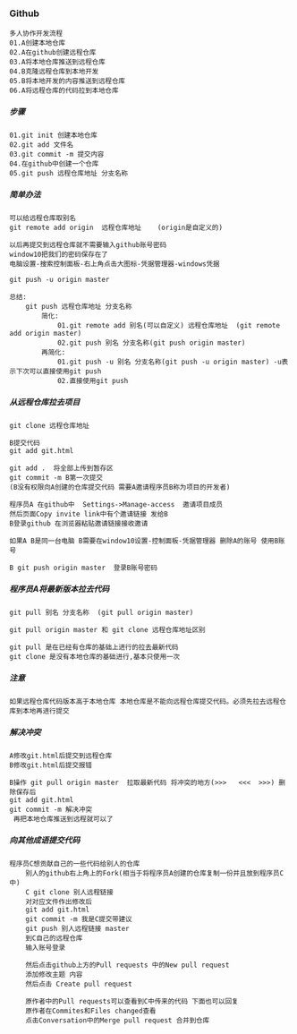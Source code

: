 ### Github

    多人协作开发流程
    01.A创建本地仓库
    02.A在github创建远程仓库
    03.A将本地仓库推送到远程仓库
    04.B克隆远程仓库到本地开发
    05.B将本地开发的内容推送到远程仓库
    06.A将远程仓库的代码拉到本地仓库

##### 步骤
    01.git init 创建本地仓库
    02.git add 文件名
    03.git commit -m 提交内容
    04.在github中创建一个仓库
    05.git push 远程仓库地址 分支名称

##### 简单办法
    可以给远程仓库取别名
    git remote add origin  远程仓库地址    (origin是自定义的)

    以后再提交到远程仓库就不需要输入github账号密码
    window10把我们的密码保存在了
    电脑设置-搜索控制面板-右上角点击大图标-凭据管理器-windows凭据

    git push -u origin master

    总结:
        git push 远程仓库地址 分支名称
            简化:
                01.git remote add 别名(可以自定义) 远程仓库地址  (git remote add origin master)
                02.git push 别名 分支名称(git push origin master)
            再简化:
                01.git push -u 别名 分支名称(git push -u origin master) -u表示下次可以直接使用git push
                02.直接使用git push

##### 从远程仓库拉去项目
    git clone 远程仓库地址

    B提交代码
    git add git.html

    git add .  将全部上传到暂存区
    git commit -m B第一次提交
    (B没有权限向A创建的仓库提交代码 需要A邀请程序员B称为项目的开发者)

    程序员A 在github中  Settings->Manage-access  邀请项目成员
    然后页面Copy invite link中有个邀请链接 发给B
    B登录github 在浏览器粘贴邀请链接接收邀请

    如果A B是同一台电脑 B需要在window10设置-控制面板-凭据管理器 删除A的账号 使用B账号

    B git push origin master  登录B账号密码 

##### 程序员A将最新版本拉去代码
    git pull 别名 分支名称  (git pull origin master)

    git pull origin master 和 git clone 远程仓库地址区别

    git pull 是在已经有仓库的基础上进行的拉去最新代码
    git clone 是没有本地仓库的基础进行,基本只使用一次
##### 注意
    如果远程仓库代码版本高于本地仓库 本地仓库是不能向远程仓库提交代码。必须先拉去远程仓库到本地再进行提交


##### 解决冲突
    A修改git.html后提交到远程仓库
    B修改git.html后提交报错

    B操作 git pull origin master  拉取最新代码 将冲突的地方(>>>   <<<  >>>) 删除保存后
    git add git.html 
    git commit -m 解决冲突
     再把本地仓库推送到远程就可以了

##### 向其他成语提交代码

    程序员C想贡献自己的一些代码给别人的仓库
        别人的github右上角上的Fork(相当于将程序员A创建的仓库复制一份并且放到程序员C中)
        C git clone 别人远程链接
        对对应文件作出修改后
        git add git.html 
        git commit -m 我是C提交带建议
        git push 别人远程链接 master
        到C自己的远程仓库
        输入账号登录

        然后点击github上方的Pull requests 中的New pull request
        添加修改主题 内容
        然后点击 Create pull request

        原作者中的Pull requests可以查看到C中传来的代码 下面也可以回复
        原作者在Commites和Files changed查看
        点击Conversation中的Merge pull request 合并到仓库

